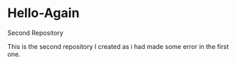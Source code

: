 # Hello-Again
Second Repository

This is the second repository I created as i had made some error in the first one.
